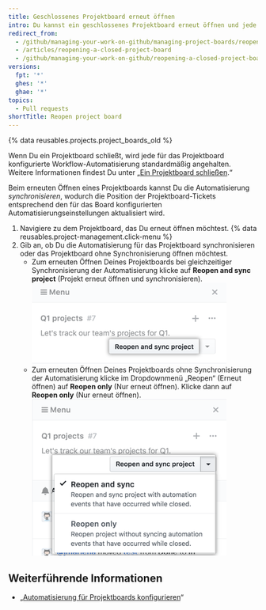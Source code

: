 ```yaml
---
title: Geschlossenes Projektboard erneut öffnen
intro: Du kannst ein geschlossenes Projektboard erneut öffnen und jede für das Projektboard konfigurierte Workflow-Automatisierung erneut starten.
redirect_from:
  - /github/managing-your-work-on-github/managing-project-boards/reopening-a-closed-project-board
  - /articles/reopening-a-closed-project-board
  - /github/managing-your-work-on-github/reopening-a-closed-project-board
versions:
  fpt: '*'
  ghes: '*'
  ghae: '*'
topics:
  - Pull requests
shortTitle: Reopen project board
---
```


{% data reusables.projects.project_boards_old %}

Wenn Du ein Projektboard schließt, wird jede für das Projektboard konfigurierte Workflow-Automatisierung standardmäßig angehalten. Weitere Informationen findest Du unter „[Ein Projektboard schließen](/articles/closing-a-project-board).“

Beim erneuten Öffnen eines Projektboards kannst Du die Automatisierung *synchronisieren*, wodurch die Position der Projektboard-Tickets entsprechend den für das Board konfigurierten Automatisierungseinstellungen aktualisiert wird.

1. Navigiere zu dem Projektboard, das Du erneut öffnen möchtest.
{% data reusables.project-management.click-menu %}
3. Gib an, ob Du die Automatisierung für das Projektboard synchronisieren oder das Projektboard ohne Synchronisierung öffnen möchtest.
    - Zum erneuten Öffnen Deines Projektboards bei gleichzeitiger Synchronisierung der Automatisierung klicke auf **Reopen and sync project** (Projekt erneut öffnen und synchronisieren). ![Schaltfläche für die Auswahl "Reopen and resync project" (Projekt erneut öffnen und synchronisieren)](/assets/images/help/projects/reopen-and-sync-project.png)
    - Zum erneuten Öffnen Deines Projektboards ohne Synchronisierung der Automatisierung klicke im Dropdownmenü „Reopen“ (Erneut öffnen) auf **Reopen only** (Nur erneut öffnen). Klicke dann auf **Reopen only** (Nur erneut öffnen). ![Dropdownmenü „Reopen closed project board" (Erneutes Öffnen eines geschlossenen Projektboards)](/assets/images/help/projects/reopen-closed-project-board-drop-down-menu.png)

## Weiterführende Informationen

- „[Automatisierung für Projektboards konfigurieren](/articles/configuring-automation-for-project-boards)“
